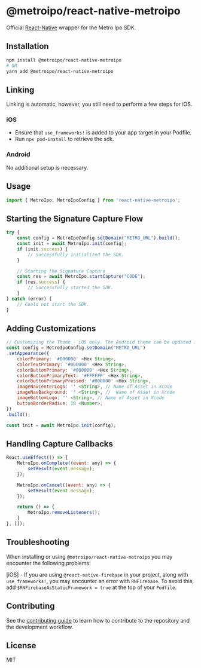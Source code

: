 # @metroipo/react-native-metroipo

Official [React-Native](https://github.com/facebook/react-native) wrapper for the Metro Ipo SDK.

## Installation

```sh
npm install @metroipo/react-native-metroipo
# OR
yarn add @metroipo/react-native-metroipo
```

## Linking
Linking is automatic, however, you still need to perform a few steps for iOS.

### iOS
- Ensure that `use_frameworks!` is added to your app target in your Podfile.
- Run `npx pod-install` to retrieve the sdk.

### Android
No additional setup is necessary.

## Usage

```js
import { MetroIpo, MetroIpoConfig } from 'react-native-metroipo';
```

## Starting the Signature Capture Flow 
```js
try {
    const config = MetroIpoConfig.setDomain("METRO_URL").build();
    const init = await MetroIpo.init(config);
    if (init.success) {
        // Successfully initialized the SDK.
    }

    // Starting the Signature Capture
    const res = await MetroIpo.startCapture("CODE");
    if (res.success) {
        // Successfully started the SDK.
    }
} catch (error) {
    // Could not start the SDK.
}
```

## Adding Customizations
```js
// Customizing the Theme - iOS only. The Android theme can be updated in your app's colors.xml file. See here for further details: https://github.com/metro-ipo/metroipo-android-sdk#6-customizing-the-theme
const config = MetroIpoConfig.setDomain("METRO_URL")
.setAppearance({
    colorPrimary: '#000000' <Hex String>,
    colorTextPrimary: '#000000' <Hex String>,
    colorButtonPrimary: '#000000' <Hex String>,
    colorButtonPrimaryText: '#FFFFFF' <Hex String>,
    colorButtonPrimaryPressed: '#000000' <Hex String>,
    imageNavCenterLogo: '' <String>, // Name of Asset in Xcode 
    imageNavBackground: '' <String>, //  Name of Asset in Xcode 
    imageBottomLogo: '' <String>, // Name of Asset in Xcode
    buttonBorderRadius: 18 <Number>,
})
.build();

const init = await MetroIpo.init(config);
```
## Handling Capture Callbacks

```js
React.useEffect(() => {
    MetroIpo.onComplete((event: any) => {
        setResult(event.message);
    });

    MetroIpo.onCancel((event: any) => {
        setResult(event.message);
    });

    return () => {
        MetroIpo.removeListeners();
    }
}, []);
```

## Troubleshooting
When installing or using `@metroipo/react-native-metroipo` you may encounter the following problems:

[iOS] - If you are using `@react-native-firebase` in your project, along with `use_frameworks!`, you may encounter an error with `RNFirebase`. To avoid this, add `$RNFirebaseAsStaticFramework = true` at the top of your `Podfile`. 

## Contributing

See the [contributing guide](CONTRIBUTING.md) to learn how to contribute to the repository and the development workflow.

## License

MIT
